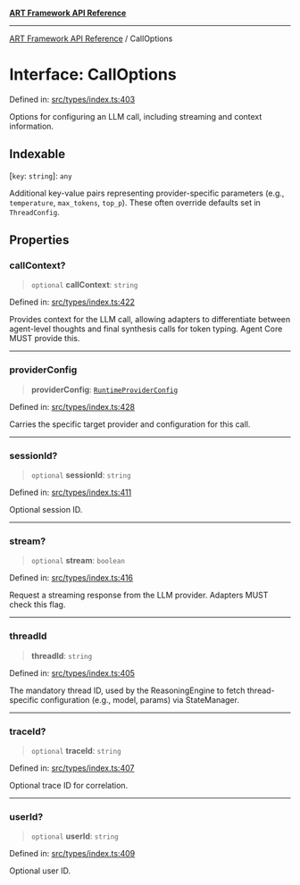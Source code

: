 [**ART Framework API Reference**](../README.md)

***

[ART Framework API Reference](../README.md) / CallOptions

# Interface: CallOptions

Defined in: [src/types/index.ts:403](https://github.com/hashangit/ART/blob/13d06b82b833201787abcae252aaec8212ec73f7/src/types/index.ts#L403)

Options for configuring an LLM call, including streaming and context information.

## Indexable

\[`key`: `string`\]: `any`

Additional key-value pairs representing provider-specific parameters (e.g., `temperature`, `max_tokens`, `top_p`). These often override defaults set in `ThreadConfig`.

## Properties

### callContext?

> `optional` **callContext**: `string`

Defined in: [src/types/index.ts:422](https://github.com/hashangit/ART/blob/13d06b82b833201787abcae252aaec8212ec73f7/src/types/index.ts#L422)

Provides context for the LLM call, allowing adapters to differentiate
between agent-level thoughts and final synthesis calls for token typing.
Agent Core MUST provide this.

***

### providerConfig

> **providerConfig**: [`RuntimeProviderConfig`](RuntimeProviderConfig.md)

Defined in: [src/types/index.ts:428](https://github.com/hashangit/ART/blob/13d06b82b833201787abcae252aaec8212ec73f7/src/types/index.ts#L428)

Carries the specific target provider and configuration for this call.

***

### sessionId?

> `optional` **sessionId**: `string`

Defined in: [src/types/index.ts:411](https://github.com/hashangit/ART/blob/13d06b82b833201787abcae252aaec8212ec73f7/src/types/index.ts#L411)

Optional session ID.

***

### stream?

> `optional` **stream**: `boolean`

Defined in: [src/types/index.ts:416](https://github.com/hashangit/ART/blob/13d06b82b833201787abcae252aaec8212ec73f7/src/types/index.ts#L416)

Request a streaming response from the LLM provider.
Adapters MUST check this flag.

***

### threadId

> **threadId**: `string`

Defined in: [src/types/index.ts:405](https://github.com/hashangit/ART/blob/13d06b82b833201787abcae252aaec8212ec73f7/src/types/index.ts#L405)

The mandatory thread ID, used by the ReasoningEngine to fetch thread-specific configuration (e.g., model, params) via StateManager.

***

### traceId?

> `optional` **traceId**: `string`

Defined in: [src/types/index.ts:407](https://github.com/hashangit/ART/blob/13d06b82b833201787abcae252aaec8212ec73f7/src/types/index.ts#L407)

Optional trace ID for correlation.

***

### userId?

> `optional` **userId**: `string`

Defined in: [src/types/index.ts:409](https://github.com/hashangit/ART/blob/13d06b82b833201787abcae252aaec8212ec73f7/src/types/index.ts#L409)

Optional user ID.
